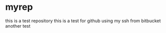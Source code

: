 myrep
=====

this is a test repository
this is a test for github using my ssh from bitbucket
another test

